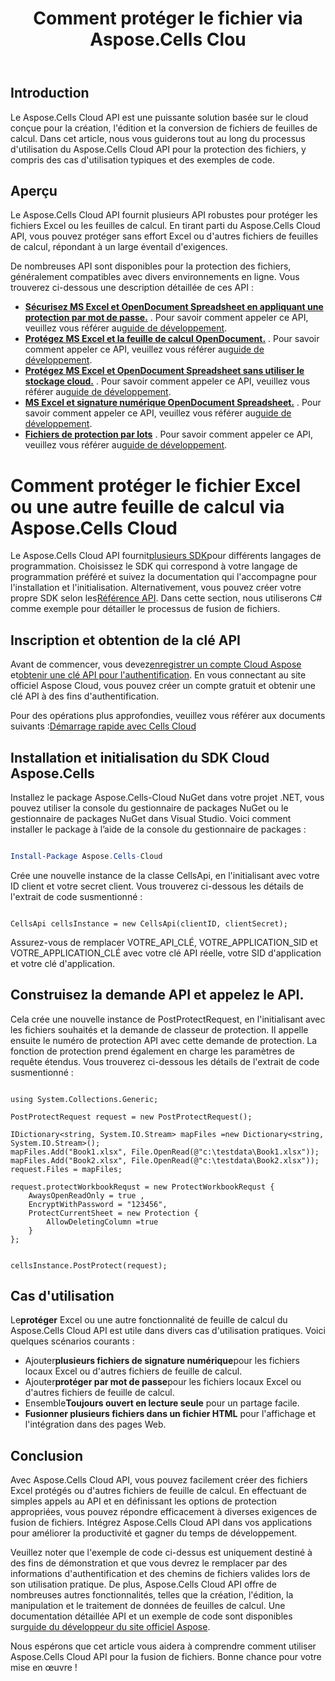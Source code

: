 ﻿---
title: Comment protéger le fichier via Aspose.Cells Clou
type: docs
url: /fr/how-to-protect-file
description: Comment protéger le fichier via le Cloud Aspose.Cells
weight: 10
---
## Introduction

Le Aspose.Cells Cloud API est une puissante solution basée sur le cloud conçue pour la création, l'édition et la conversion de fichiers de feuilles de calcul. Dans cet article, nous vous guiderons tout au long du processus d'utilisation du Aspose.Cells Cloud API pour la protection des fichiers, y compris des cas d'utilisation typiques et des exemples de code.

## Aperçu

Le Aspose.Cells Cloud API fournit plusieurs API robustes pour protéger les fichiers Excel ou les feuilles de calcul. En tirant parti du Aspose.Cells Cloud API, vous pouvez protéger sans effort Excel ou d'autres fichiers de feuilles de calcul, répondant à un large éventail d'exigences.


De nombreuses API sont disponibles pour la protection des fichiers, généralement compatibles avec divers environnements en ligne. Vous trouverez ci-dessous une description détaillée de ces API :

- **[Sécurisez MS Excel et OpenDocument Spreadsheet en appliquant une protection par mot de passe.](https://reference.aspose.cloud/cells/#/Workbook/PostEncryptWorkbook)** . Pour savoir comment appeler ce API, veuillez vous référer au[guide de développement](https://docs.aspose.cloud/cells/workbook/encrypt/).
- **[Protégez MS Excel et la feuille de calcul OpenDocument.](https://reference.aspose.cloud/cells/#/Workbook/PostProtectWorkbook)** . Pour savoir comment appeler ce API, veuillez vous référer au[guide de développement](https://docs.aspose.cloud/cells/workbook/protect/).
- **[Protégez MS Excel et OpenDocument Spreadsheet sans utiliser le stockage cloud.](https://reference.aspose.cloud/cells/#/LightCells/PostProtect)** . Pour savoir comment appeler ce API, veuillez vous référer au[guide de développement](https://docs.aspose.cloud/cells/protect/without-using-storage/).
- **[MS Excel et signature numérique OpenDocument Spreadsheet.](https://reference.aspose.cloud/cells/#/Workbook/PostDigitalSignature)** . Pour savoir comment appeler ce API, veuillez vous référer au[guide de développement](https://docs.aspose.cloud/cells/workbook/digital-signature/).
- **[Fichiers de protection par lots](https://reference.aspose.cloud/cells/#/Batch/PostBatchProtect)** . Pour savoir comment appeler ce API, veuillez vous référer au[guide de développement](https://docs.aspose.cloud/cells/batch/protect/).


# Comment protéger le fichier Excel ou une autre feuille de calcul via Aspose.Cells Cloud

 Le Aspose.Cells Cloud API fournit[plusieurs SDK](https://github.com/aspose-cells-cloud)pour différents langages de programmation. Choisissez le SDK qui correspond à votre langage de programmation préféré et suivez la documentation qui l'accompagne pour l'installation et l'initialisation. Alternativement, vous pouvez créer votre propre SDK selon les[Référence API](https://reference.aspose.cloud/cells/). Dans cette section, nous utiliserons C# comme exemple pour détailler le processus de fusion de fichiers.


## Inscription et obtention de la clé API

 Avant de commencer, vous devez[enregistrer un compte Cloud Aspose](https://id.containerize.com/signup) et[obtenir une clé API pour l'authentification](https://dashboard.aspose.cloud/applications). En vous connectant au site officiel Aspose Cloud, vous pouvez créer un compte gratuit et obtenir une clé API à des fins d'authentification.

 Pour des opérations plus approfondies, veuillez vous référer aux documents suivants :[Démarrage rapide avec Cells Cloud](https://docs.aspose.cloud/cells/quickstart/)


## Installation et initialisation du SDK Cloud Aspose.Cells

Installez le package Aspose.Cells-Cloud NuGet dans votre projet .NET, vous pouvez utiliser la console du gestionnaire de packages NuGet ou le gestionnaire de packages NuGet dans Visual Studio.
Voici comment installer le package à l’aide de la console du gestionnaire de packages :

```Powershell

Install-Package Aspose.Cells-Cloud

```
Crée une nouvelle instance de la classe CellsApi, en l'initialisant avec votre ID client et votre secret client. Vous trouverez ci-dessous les détails de l'extrait de code susmentionné :

```CSharp

CellsApi cellsInstance = new CellsApi(clientID, clientSecret);

```

Assurez-vous de remplacer VOTRE_API_CLÉ, VOTRE_APPLICATION_SID et VOTRE_APPLICATION_CLÉ avec votre clé API réelle, votre SID d'application et votre clé d'application.

## Construisez la demande API et appelez le API.

Cela crée une nouvelle instance de PostProtectRequest, en l'initialisant avec les fichiers souhaités et la demande de classeur de protection. Il appelle ensuite le numéro de protection API avec cette demande de protection. La fonction de protection prend également en charge les paramètres de requête étendus. Vous trouverez ci-dessous les détails de l'extrait de code susmentionné :


```CSharp

using System.Collections.Generic;

PostProtectRequest request = new PostProtectRequest();

IDictionary<string, System.IO.Stream> mapFiles =new Dictionary<string, System.IO.Stream>(); 
mapFiles.Add("Book1.xlsx", File.OpenRead(@"c:\testdata\Book1.xlsx"));
mapFiles.Add("Book2.xlsx", File.OpenRead(@"c:\testdata\Book2.xlsx"));
request.Files = mapFiles;

request.protectWorkbookRequst = new ProtectWorkbookRequst {
    AwaysOpenReadOnly = true ,
    EncryptWithPassword = "123456",
    ProtectCurrentSheet = new Protection { 
        AllowDeletingColumn =true
    }
};


cellsInstance.PostProtect(request);

```


## Cas d'utilisation

 Le**protéger** Excel ou une autre fonctionnalité de feuille de calcul du Aspose.Cells Cloud API est utile dans divers cas d'utilisation pratiques. Voici quelques scénarios courants :

-  Ajouter**plusieurs fichiers de signature numérique**pour les fichiers locaux Excel ou d'autres fichiers de feuille de calcul.
-  Ajouter**protéger par mot de passe**pour les fichiers locaux Excel ou d'autres fichiers de feuille de calcul.
-  Ensemble**Toujours ouvert en lecture seule** pour un partage facile.
- **Fusionner plusieurs fichiers dans un fichier HTML** pour l'affichage et l'intégration dans des pages Web.

## Conclusion

Avec Aspose.Cells Cloud API, vous pouvez facilement créer des fichiers Excel protégés ou d'autres fichiers de feuille de calcul. En effectuant de simples appels au API et en définissant les options de protection appropriées, vous pouvez répondre efficacement à diverses exigences de fusion de fichiers. Intégrez Aspose.Cells Cloud API dans vos applications pour améliorer la productivité et gagner du temps de développement.

 Veuillez noter que l'exemple de code ci-dessus est uniquement destiné à des fins de démonstration et que vous devrez le remplacer par des informations d'authentification et des chemins de fichiers valides lors de son utilisation pratique. De plus, Aspose.Cells Cloud API offre de nombreuses autres fonctionnalités, telles que la création, l'édition, la manipulation et le traitement de données de feuilles de calcul. Une documentation détaillée API et un exemple de code sont disponibles sur[guide du développeur du site officiel Aspose](/developer-guide/).

Nous espérons que cet article vous aidera à comprendre comment utiliser Aspose.Cells Cloud API pour la fusion de fichiers. Bonne chance pour votre mise en œuvre !

